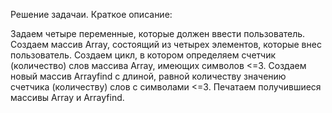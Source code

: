 Решение задачаи. Краткое описание:

Задаем четыре переменные, которые должен ввести пользователь.
Создаем массив Array, состоящий из четырех элементов, которые внес пользователь.
Создаем цикл, в котором определяем счетчик (количество) слов массива Array, имеющих символов <=3.
Создаем новый массив Arrayfind с длиной, равной количеству значению счетчика (количеству) слов с символами <=3.
Печатаем получившиеся массивы Array и Arrayfind.
